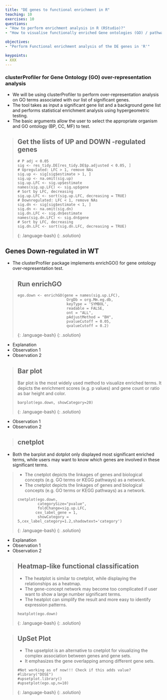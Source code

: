 ```yaml
---
title: "DE genes to functional enrichment in R"
teaching: 10
exercises: 10
questions:
- "How to perform enrichment analysis in R (RStudio)?"
- "How to visualise functionally enriched Gene ontologies (GO) / pathways as networks?"

objectives:
- "Perform Functional enrichment analysis of the DE genes in 'R'"

keypoints:
- XXX
---
```


### clusterProfiler for Gene Ontology (GO) over-representation analysis 
- We will be using clusterProfiler to perform over-representation analysis on GO terms associated with our list of significant genes. 
- The tool takes as input a significant gene list and a background gene list and performs statistical enrichment analysis using hypergeometric testing.
- The basic arguments allow the user to select the appropriate organism and GO ontology (BP, CC, MF) to test.

> ## Get the lists of UP and DOWN -regulated genes 
> ```
> # P adj < 0.05 
> sig <- res_tidy.DE[res_tidy.DE$p.adjusted < 0.05, ]
> # Upregulated: LFC > 1, remove NAs
> sig.up <- sig[sig$estimate > 1, ]
> sig.up <- na.omit(sig.up)
> sig.up.LFC <- sig.up$estimate
> names(sig.up.LFC) <- sig.up$gene
> # Sort by LFC, decreasing
> sig.up.LFC <- sort(sig.up.LFC, decreasing = TRUE)
> # Downregulated: LFC < 1, remove NAs
> sig.dn <- sig[sig$estimate < 1, ]
> sig.dn <- na.omit(sig.dn)
> sig.dn.LFC <- sig.dn$estimate
> names(sig.dn.LFC) <- sig.dn$gene
> # Sort by LFC, decreasing
> sig.dn.LFC <- sort(sig.dn.LFC, decreasing = TRUE)
> ```
> {: .language-bash}
{: .solution}

## Genes Down-regulated in WT
- The clusterProfiler package implements enrichGO() for gene ontology over-representation test.
> ## Run enrichGO
> ~~~
> ego.down <- enrichGO(gene = names(sig.up.LFC),
>                       OrgDb = org.Mm.eg.db, 
>                       keyType = 'SYMBOL',
>                       readable = FALSE,
>                       ont = "ALL",
>                       pAdjustMethod = "BH",
>                       pvalueCutoff = 0.05, 
>                       qvalueCutoff = 0.2)
> ~~~
> {: .language-bash}
{: .solution}

- Explanation 
- Observation 1
- Observation 2

> ## Bar plot
> Bar plot is the most widely used method to visualize enriched terms. 
> It depicts the enrichment scores (e.g. p values) and gene count or ratio as bar height and color.
> ```{r, fig.height=7, fig.width=6}
> barplot(ego.down, showCategory=20)
> ```
> {: .language-bash}
{: .solution}

- Observation 1
- Observation 2


> ## cnetplot
- Both the barplot and dotplot only displayed most significant enriched terms, while users may want to know which genes are involved in these significant terms. 
> - The cnetplot depicts the linkages of genes and biological concepts (e.g. GO terms or KEGG pathways) as a network.
> - The cnetplot depicts the linkages of genes and biological concepts (e.g. GO terms or KEGG pathways) as a network.
> ```{r}
> cnetplot(ego.down, 
>          categorySize="pvalue", 
>          foldChange=sig.up.LFC,
>         cex_label_gene = 1,
>          showCategory = 5,cex_label_category=1.2,shadowtext='category')
> ```
> {: .language-bash}
{: .solution}

- Explanation 
- Observation 1
- Observation 2

> ## Heatmap-like functional classification
> - The heatplot is similar to cnetplot, while displaying the relationships as a heatmap. 
> - The gene-concept network may become too complicated if user want to show a large number significant terms. 
> - The heatplot can simplify the result and more easy to identify expression patterns.
> ```{r}
> heatplot(ego.down)
> ```
> {: .language-bash}
{: .solution}

> ## UpSet Plot
> - The upsetplot is an alternative to cnetplot for visualizing the complex association between genes and gene sets. 
> - It emphasizes the gene overlapping among different gene sets.
> ```{r}
> #Not working as of now!!! Check if this adds value?
> #library("DOSE")
> #upsetplot.library()
> #upsetplot(ego.up,n=10)
> ```
> {: .language-bash}
{: .solution}

